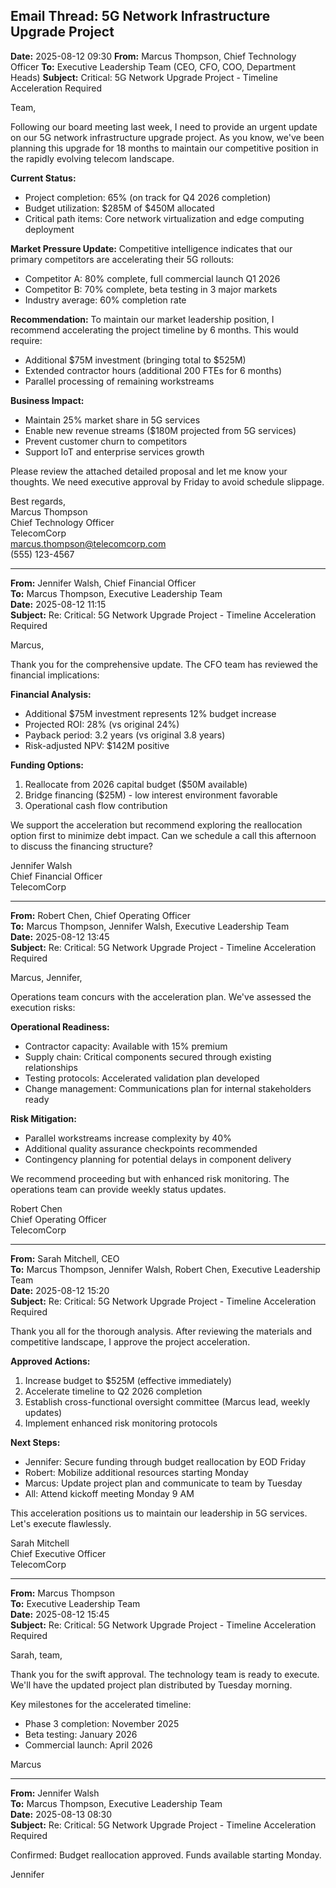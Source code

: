 ## Email Thread: 5G Network Infrastructure Upgrade Project

**Date:** 2025-08-12 09:30
**From:** Marcus Thompson, Chief Technology Officer
**To:** Executive Leadership Team (CEO, CFO, COO, Department Heads)
**Subject:** Critical: 5G Network Upgrade Project - Timeline Acceleration Required

Team,

Following our board meeting last week, I need to provide an urgent update on our 5G network infrastructure upgrade project. As you know, we've been planning this upgrade for 18 months to maintain our competitive position in the rapidly evolving telecom landscape.

**Current Status:**
- Project completion: 65% (on track for Q4 2026 completion)
- Budget utilization: $285M of $450M allocated
- Critical path items: Core network virtualization and edge computing deployment

**Market Pressure Update:**
Competitive intelligence indicates that our primary competitors are accelerating their 5G rollouts:
- Competitor A: 80% complete, full commercial launch Q1 2026
- Competitor B: 70% complete, beta testing in 3 major markets
- Industry average: 60% completion rate

**Recommendation:**
To maintain our market leadership position, I recommend accelerating the project timeline by 6 months. This would require:
- Additional $75M investment (bringing total to $525M)
- Extended contractor hours (additional 200 FTEs for 6 months)
- Parallel processing of remaining workstreams

**Business Impact:**
- Maintain 25% market share in 5G services
- Enable new revenue streams ($180M projected from 5G services)
- Prevent customer churn to competitors
- Support IoT and enterprise services growth

Please review the attached detailed proposal and let me know your thoughts. We need executive approval by Friday to avoid schedule slippage.

Best regards,  
Marcus Thompson  
Chief Technology Officer  
TelecomCorp  
marcus.thompson@telecomcorp.com  
(555) 123-4567

---

**From:** Jennifer Walsh, Chief Financial Officer  
**To:** Marcus Thompson, Executive Leadership Team  
**Date:** 2025-08-12 11:15  
**Subject:** Re: Critical: 5G Network Upgrade Project - Timeline Acceleration Required

Marcus,

Thank you for the comprehensive update. The CFO team has reviewed the financial implications:

**Financial Analysis:**
- Additional $75M investment represents 12% budget increase
- Projected ROI: 28% (vs original 24%)
- Payback period: 3.2 years (vs original 3.8 years)
- Risk-adjusted NPV: $142M positive

**Funding Options:**
1. Reallocate from 2026 capital budget ($50M available)
2. Bridge financing ($25M) - low interest environment favorable
3. Operational cash flow contribution

We support the acceleration but recommend exploring the reallocation option first to minimize debt impact. Can we schedule a call this afternoon to discuss the financing structure?

Jennifer Walsh  
Chief Financial Officer  
TelecomCorp

---

**From:** Robert Chen, Chief Operating Officer  
**To:** Marcus Thompson, Jennifer Walsh, Executive Leadership Team  
**Date:** 2025-08-12 13:45  
**Subject:** Re: Critical: 5G Network Upgrade Project - Timeline Acceleration Required

Marcus, Jennifer,

Operations team concurs with the acceleration plan. We've assessed the execution risks:

**Operational Readiness:**
- Contractor capacity: Available with 15% premium
- Supply chain: Critical components secured through existing relationships
- Testing protocols: Accelerated validation plan developed
- Change management: Communications plan for internal stakeholders ready

**Risk Mitigation:**
- Parallel workstreams increase complexity by 40%
- Additional quality assurance checkpoints recommended
- Contingency planning for potential delays in component delivery

We recommend proceeding but with enhanced risk monitoring. The operations team can provide weekly status updates.

Robert Chen  
Chief Operating Officer  
TelecomCorp

---

**From:** Sarah Mitchell, CEO  
**To:** Marcus Thompson, Jennifer Walsh, Robert Chen, Executive Leadership Team  
**Date:** 2025-08-12 15:20  
**Subject:** Re: Critical: 5G Network Upgrade Project - Timeline Acceleration Required

Thank you all for the thorough analysis. After reviewing the materials and competitive landscape, I approve the project acceleration.

**Approved Actions:**
1. Increase budget to $525M (effective immediately)
2. Accelerate timeline to Q2 2026 completion
3. Establish cross-functional oversight committee (Marcus lead, weekly updates)
4. Implement enhanced risk monitoring protocols

**Next Steps:**
- Jennifer: Secure funding through budget reallocation by EOD Friday
- Robert: Mobilize additional resources starting Monday
- Marcus: Update project plan and communicate to team by Tuesday
- All: Attend kickoff meeting Monday 9 AM

This acceleration positions us to maintain our leadership in 5G services. Let's execute flawlessly.

Sarah Mitchell  
Chief Executive Officer  
TelecomCorp

---

**From:** Marcus Thompson  
**To:** Executive Leadership Team  
**Date:** 2025-08-12 15:45  
**Subject:** Re: Critical: 5G Network Upgrade Project - Timeline Acceleration Required

Sarah, team,

Thank you for the swift approval. The technology team is ready to execute. We'll have the updated project plan distributed by Tuesday morning.

Key milestones for the accelerated timeline:
- Phase 3 completion: November 2025
- Beta testing: January 2026
- Commercial launch: April 2026

Marcus

---

**From:** Jennifer Walsh  
**To:** Marcus Thompson, Executive Leadership Team  
**Date:** 2025-08-13 08:30  
**Subject:** Re: Critical: 5G Network Upgrade Project - Timeline Acceleration Required

Confirmed: Budget reallocation approved. Funds available starting Monday.

Jennifer